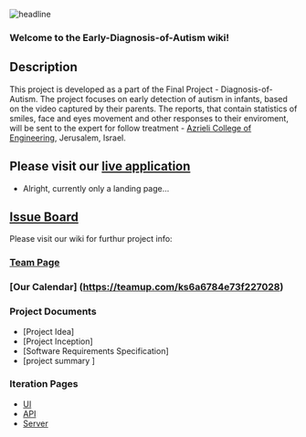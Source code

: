 ![headline](https://github.com/Tal-C/Identification-of-Autism/blob/master/pics/temp/logo.png)


### Welcome to the Early-Diagnosis-of-Autism wiki!

## Description
This project is developed as a part of the Final Project - Diagnosis-of-Autism. 
The project focuses on early detection of autism in infants,
based on the video captured by their parents.
The reports, that contain statistics of smiles, face and eyes movement and other
responses to their enviroment, will be sent to the expert for follow treatment - [Azrieli College of Engineering](http://www.jce.ac.il/), Jerusalem, Israel.




## Please visit our [live application](https://demo.reactstarterkit.com/)
- Alright, currently only a landing page...

## [Issue Board](https://github.com/Tal-C/Identification-of-Autism/issues)

Please visit our wiki for furthur project info: 

### [Team Page](https://github.com/Tal-C/Identification-of-Autism/wiki/Team)
### [Our Calendar] (https://teamup.com/ks6a6784e73f227028)
### Project Documents
- [Project Idea]
- [Project Inception]
- [Software Requirements Specification]
- [project summary ]

### Iteration Pages
- [UI](https://github.com/Tal-C/Identification-of-Autism/wiki/UI)
- [API](https://github.com/Tal-C/Identification-of-Autism/wiki/API)
- [Server](https://github.com/Tal-C/Identification-of-Autism/wiki/Server)



